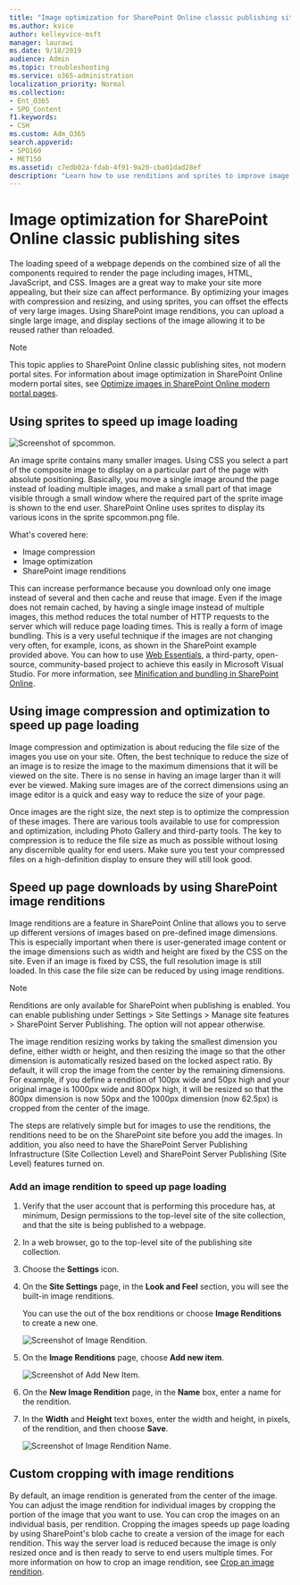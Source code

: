 ```yaml
---
title: "Image optimization for SharePoint Online classic publishing sites"
ms.author: kvice
author: kelleyvice-msft
manager: laurawi
ms.date: 9/18/2019
audience: Admin
ms.topic: troubleshooting
ms.service: o365-administration
localization_priority: Normal
ms.collection: 
- Ent_O365
- SPO_Content
f1.keywords:
- CSH
ms.custom: Adm_O365
search.appverid: 
- SPO160
- MET150
ms.assetid: c7edb02a-fdab-4f91-9a20-cba01dad28ef
description: "Learn how to use renditions and sprites to improve image performance on your SharePoint Online classic publishing sites."
---
```


# Image optimization for SharePoint Online classic publishing sites

The loading speed of a webpage depends on the combined size of all the components required to render the page including images, HTML, JavaScript, and CSS. Images are a great way to make your site more appealing, but their size can affect performance. By optimizing your images with compression and resizing, and using sprites, you can offset the effects of very large images. Using SharePoint image renditions, you can upload a single large image, and display sections of the image allowing it to be reused rather than reloaded.

>[!NOTE]
>This topic applies to SharePoint Online classic publishing sites, not modern portal sites. For information about image optimization in SharePoint Online modern portal sites, see [Optimize images in SharePoint Online modern portal pages](modern-image-optimization.md).
  
## Using sprites to speed up image loading

![Screenshot of spcommon.](../media/cc5cdee1-8e54-4537-9a8a-8854f4ee849f.png)

An image sprite contains many smaller images. Using CSS you select a part of the composite image to display on a particular part of the page with absolute positioning. Basically, you move a single image around the page instead of loading multiple images, and make a small part of that image visible through a small window where the required part of the sprite image is shown to the end user. SharePoint Online uses sprites to display its various icons in the sprite spcommon.png file.

What's covered here:
- Image compression
- Image optimization
- SharePoint image renditions
   
This can increase performance because you download only one image instead of several and then cache and reuse that image. Even if the image does not remain cached, by having a single image instead of multiple images, this method reduces the total number of HTTP requests to the server which will reduce page loading times. This is really a form of image bundling. This is a very useful technique if the images are not changing very often, for example, icons, as shown in the SharePoint example provided above. You can how to use [Web Essentials](https://vswebessentials.com/), a third-party, open-source, community-based project to achieve this easily in Microsoft Visual Studio. For more information, see [Minification and bundling in SharePoint Online](./minification-and-bundling-in-sharepoint-online.md).
  
## Using image compression and optimization to speed up page loading

Image compression and optimization is about reducing the file size of the images you use on your site. Often, the best technique to reduce the size of an image is to resize the image to the maximum dimensions that it will be viewed on the site. There is no sense in having an image larger than it will ever be viewed. Making sure images are of the correct dimensions using an image editor is a quick and easy way to reduce the size of your page.
  
Once images are the right size, the next step is to optimize the compression of these images. There are various tools available to use for compression and optimization, including Photo Gallery and third-party tools. The key to compression is to reduce the file size as much as possible without losing any discernible quality for end users. Make sure you test your compressed files on a high-definition display to ensure they will still look good.
  
## Speed up page downloads by using SharePoint image renditions

Image renditions are a feature in SharePoint Online that allows you to serve up different versions of images based on pre-defined image dimensions. This is especially important when there is user-generated image content or the image dimensions such as width and height are fixed by the CSS on the site. Even if an image is fixed by CSS, the full resolution image is still loaded. In this case the file size can be reduced by using image renditions.
  
> [!NOTE]
> Renditions are only available for SharePoint when publishing is enabled. You can enable publishing under Settings \> Site Settings \> Manage site features \> SharePoint Server Publishing. The option will not appear otherwise.
  
The image rendition resizing works by taking the smallest dimension you define, either width or height, and then resizing the image so that the other dimension is automatically resized based on the locked aspect ratio. By default, it will crop the image from the center by the remaining dimensions. For example, if you define a rendition of 100px wide and 50px high and your original image is 1000px wide and 800px high, it will be resized so that the 800px dimension is now 50px and the 1000px dimension (now 62.5px) is cropped from the center of the image.
  
The steps are relatively simple but for images to use the renditions, the renditions need to be on the SharePoint site before you add the images. In addition, you also need to have the SharePoint Server Publishing Infrastructure (Site Collection Level) and SharePoint Server Publishing (Site Level) features turned on.
  
### Add an image rendition to speed up page loading
  
1. Verify that the user account that is performing this procedure has, at minimum, Design permissions to the top-level site of the site collection, and that the site is being published to a webpage.

2. In a web browser, go to the top-level site of the publishing site collection.

3. Choose the **Settings** icon.

4. On the **Site Settings** page, in the **Look and Feel** section, you will see the built-in image renditions.

    You can use the out of the box renditions or choose **Image Renditions** to create a new one.

    ![Screenshot of Image Rendition.](../media/eaae0d53-657d-47ef-b687-65c5167eae4d.PNG)
  
5. On the **Image Renditions** page, choose **Add new item**.

    ![Screenshot of Add New Item.](../media/8cede22e-52bf-4d9d-99cb-162f2f6ce92b.PNG)
  
6. On the **New Image Rendition** page, in the **Name** box, enter a name for the rendition.

7. In the **Width** and **Height** text boxes, enter the width and height, in pixels, of the rendition, and then choose **Save**.

    ![Screenshot of Image Rendition Name.](../media/5a6119ed-c163-40df-a4db-ec629d15607d.PNG)
  
## Custom cropping with image renditions

By default, an image rendition is generated from the center of the image. You can adjust the image rendition for individual images by cropping the portion of the image that you want to use. You can crop the images on an individual basis, per rendition. Cropping the images speeds up page loading by using SharePoint's blob cache to create a version of the image for each rendition. This way the server load is reduced because the image is only resized once and is then ready to serve to end users multiple times. For more information on how to crop an image rendition, see [Crop an image rendition](/sharepoint/dev/general-development/sharepoint-design-manager-device-channels).
